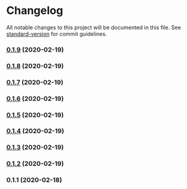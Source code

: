# Changelog

All notable changes to this project will be documented in this file. See [standard-version](https://github.com/conventional-changelog/standard-version) for commit guidelines.

### [0.1.9](https://github.com/rockmandash/vue-components-ts/compare/v0.1.8...v0.1.9) (2020-02-19)

### [0.1.8](https://github.com/rockmandash/vue-components-ts/compare/v0.1.7...v0.1.8) (2020-02-19)

### [0.1.7](https://github.com/rockmandash/vue-components-ts/compare/v0.1.6...v0.1.7) (2020-02-19)

### [0.1.6](https://github.com/rockmandash/vue-components-ts/compare/v0.1.5...v0.1.6) (2020-02-19)

### [0.1.5](https://github.com/rockmandash/vue-components-ts/compare/v0.1.4...v0.1.5) (2020-02-19)

### [0.1.4](https://github.com/rockmandash/vue-components-ts/compare/v0.1.3...v0.1.4) (2020-02-19)

### [0.1.3](https://github.com/rockmandash/vue-components-ts/compare/v0.1.2...v0.1.3) (2020-02-19)

### [0.1.2](https://github.com/rockmandash/vue-components-ts/compare/v0.1.1...v0.1.2) (2020-02-19)

### 0.1.1 (2020-02-18)
